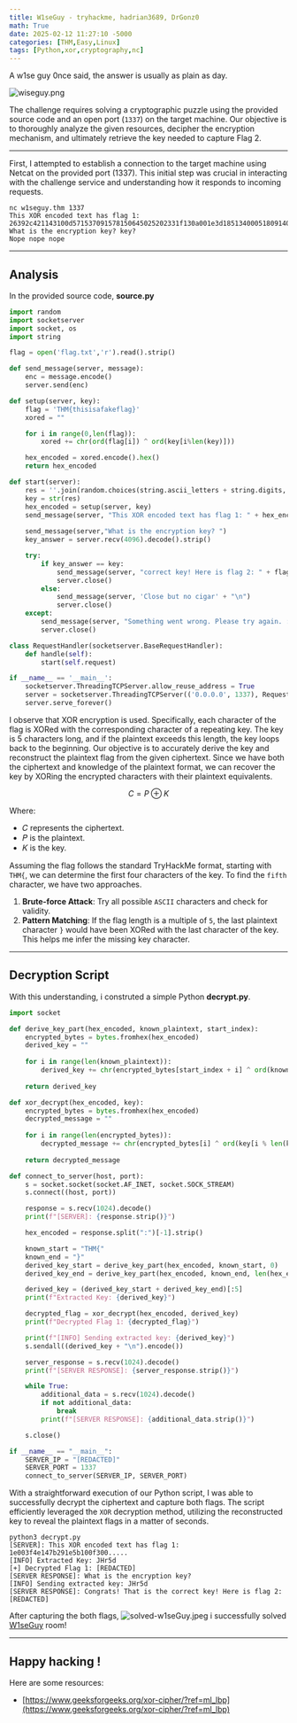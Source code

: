 ```yaml
---
title: W1seGuy - tryhackme, hadrian3689, DrGonz0
math: True
date: 2025-02-12 11:27:10 -5000
categories: [THM,Easy,Linux]
tags: [Python,xor,cryptography,nc]
---
```


A w1se guy 0nce said, the answer is usually as plain as day.

![wiseguy.png](Assets/Pictures/W1seGuy/wiseguy.png)

The challenge requires solving a cryptographic puzzle using the provided source code and an open port (`1337`) on the target machine. Our objective is to thoroughly analyze the given resources, decipher the encryption mechanism, and ultimately retrieve the key needed to capture Flag 2.

---

First, I attempted to establish a connection to the target machine using Netcat on the provided port (1337). This initial step was crucial in interacting with the challenge service and understanding how it responds to incoming requests.
````console
nc w1seguy.thm 1337
This XOR encoded text has flag 1:
26392c421143100d571537091578150645025202331f130a001e3d185134000518091400092e4b1c
What is the encryption key? key?
Nope nope nope
````
---

## Analysis
In the provided source code, 
**source.py**
```python
import random
import socketserver 
import socket, os
import string

flag = open('flag.txt','r').read().strip()

def send_message(server, message):
    enc = message.encode()
    server.send(enc)

def setup(server, key):
    flag = 'THM{thisisafakeflag}' 
    xored = ""

    for i in range(0,len(flag)):
        xored += chr(ord(flag[i]) ^ ord(key[i%len(key)]))

    hex_encoded = xored.encode().hex()
    return hex_encoded

def start(server):
    res = ''.join(random.choices(string.ascii_letters + string.digits, k=5))
    key = str(res)
    hex_encoded = setup(server, key)
    send_message(server, "This XOR encoded text has flag 1: " + hex_encoded + "\n")
    
    send_message(server,"What is the encryption key? ")
    key_answer = server.recv(4096).decode().strip()

    try:
        if key_answer == key:
            send_message(server, "correct key! Here is flag 2: " + flag + "\n")
            server.close()
        else:
            send_message(server, 'Close but no cigar' + "\n")
            server.close()
    except:
        send_message(server, "Something went wrong. Please try again. :)\n")
        server.close()

class RequestHandler(socketserver.BaseRequestHandler):
    def handle(self):
        start(self.request)

if __name__ == '__main__':
    socketserver.ThreadingTCPServer.allow_reuse_address = True
    server = socketserver.ThreadingTCPServer(('0.0.0.0', 1337), RequestHandler)
    server.serve_forever()
```

I observe that XOR encryption is used. Specifically, each character of the flag is XORed with the corresponding character of a repeating key. The key is 5 characters long, and if the plaintext exceeds this length, the key loops back to the beginning. Our objective is to accurately derive the key and reconstruct the plaintext flag from the given ciphertext. Since we have both the ciphertext and knowledge of the plaintext format, we can recover the key by XORing the encrypted characters with their plaintext equivalents.

$$
C = P \oplus K
$$

Where:
- 𝐶 represents the ciphertext.
- 𝑃 is the plaintext.
- 𝐾 is the key.

Assuming the flag follows the standard TryHackMe format, starting with `THM{`, we can determine the first four characters of the key.
To find the `fifth` character, we have two approaches.
1. **Brute-force Attack**: Try all possible `ASCII` characters and check for validity.
2. **Pattern Matching**: If the flag length is a multiple of `5`, the last plaintext character `}` would have been XORed with the last character of the key. This helps me infer the missing key character.

---

## Decryption Script
With this understanding, i construted a simple Python **decrypt.py**.
```python
import socket

def derive_key_part(hex_encoded, known_plaintext, start_index):
    encrypted_bytes = bytes.fromhex(hex_encoded)
    derived_key = ""
    
    for i in range(len(known_plaintext)):
        derived_key += chr(encrypted_bytes[start_index + i] ^ ord(known_plaintext[i]))
    
    return derived_key

def xor_decrypt(hex_encoded, key):
    encrypted_bytes = bytes.fromhex(hex_encoded)
    decrypted_message = ""
    
    for i in range(len(encrypted_bytes)):
        decrypted_message += chr(encrypted_bytes[i] ^ ord(key[i % len(key)]))
    
    return decrypted_message

def connect_to_server(host, port):
    s = socket.socket(socket.AF_INET, socket.SOCK_STREAM)
    s.connect((host, port))

    response = s.recv(1024).decode()
    print(f"[SERVER]: {response.strip()}")

    hex_encoded = response.split(":")[-1].strip()

    known_start = "THM{"
    known_end = "}"
    derived_key_start = derive_key_part(hex_encoded, known_start, 0)
    derived_key_end = derive_key_part(hex_encoded, known_end, len(hex_encoded) // 2 - 1)

    derived_key = (derived_key_start + derived_key_end)[:5] 
    print(f"Extracted Key: {derived_key}")

    decrypted_flag = xor_decrypt(hex_encoded, derived_key)
    print(f"Decrypted Flag 1: {decrypted_flag}")

    print(f"[INFO] Sending extracted key: {derived_key}")
    s.sendall((derived_key + "\n").encode())  

    server_response = s.recv(1024).decode()
    print(f"[SERVER RESPONSE]: {server_response.strip()}")

    while True:
        additional_data = s.recv(1024).decode()
        if not additional_data:
            break
        print(f"[SERVER RESPONSE]: {additional_data.strip()}")

    s.close() 

if __name__ == "__main__":
    SERVER_IP = "[REDACTED]" 
    SERVER_PORT = 1337          
    connect_to_server(SERVER_IP, SERVER_PORT)
````
With a straightforward execution of our Python script, I was able to successfully decrypt the ciphertext and capture both flags. The script efficiently leveraged the `XOR` decryption method, utilizing the reconstructed key to reveal the plaintext flags in a matter of seconds.

````console
python3 decrypt.py
[SERVER]: This XOR encoded text has flag 1: 1e003f4e147b291e5b100f300.....
[INFO] Extracted Key: JHr5d
[+] Decrypted Flag 1: [REDACTED]
[SERVER RESPONSE]: What is the encryption key?
[INFO] Sending extracted key: JHr5d
[SERVER RESPONSE]: Congrats! That is the correct key! Here is flag 2: [REDACTED]
````
After capturing the both flags,
![solved-w1seGuy.jpeg](/Assets/Pictures/W1seGuy/solved-w1seGuy.png)
i successfully solved [W1seGuy](https://tryhackme.com/room/w1seguy) room!

---

## Happy hacking !
Here are some resources:
* [https://www.geeksforgeeks.org/xor-cipher/?ref=ml_lbp](https://www.geeksforgeeks.org/xor-cipher/?ref=ml_lbp)